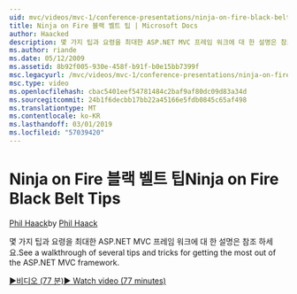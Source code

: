 ```yaml
---
uid: mvc/videos/mvc-1/conference-presentations/ninja-on-fire-black-belt-tips
title: Ninja on Fire 블랙 벨트 팁 | Microsoft Docs
author: Haacked
description: 몇 가지 팁과 요령을 최대한 ASP.NET MVC 프레임 워크에 대 한 설명은 참조 하세요.
ms.author: riande
ms.date: 05/12/2009
ms.assetid: 8b92f005-930e-458f-b91f-b0e15bb7399f
msc.legacyurl: /mvc/videos/mvc-1/conference-presentations/ninja-on-fire-black-belt-tips
msc.type: video
ms.openlocfilehash: cbac5401eef54781484c2baf9af80dc09d83a34d
ms.sourcegitcommit: 24b1f6decbb17bb22a45166e5fdb0845c65af498
ms.translationtype: MT
ms.contentlocale: ko-KR
ms.lasthandoff: 03/01/2019
ms.locfileid: "57039420"
---
```

<a name="ninja-on-fire-black-belt-tips"></a><span data-ttu-id="033a5-103">Ninja on Fire 블랙 벨트 팁</span><span class="sxs-lookup"><span data-stu-id="033a5-103">Ninja on Fire Black Belt Tips</span></span>
====================
<span data-ttu-id="033a5-104">[Phil Haack](https://github.com/Haacked)</span><span class="sxs-lookup"><span data-stu-id="033a5-104">by [Phil Haack](https://github.com/Haacked)</span></span>

<span data-ttu-id="033a5-105">몇 가지 팁과 요령을 최대한 ASP.NET MVC 프레임 워크에 대 한 설명은 참조 하세요.</span><span class="sxs-lookup"><span data-stu-id="033a5-105">See a walkthrough of several tips and tricks for getting the most out of the ASP.NET MVC framework.</span></span>

[<span data-ttu-id="033a5-106">&#9654;비디오 (77 분)</span><span class="sxs-lookup"><span data-stu-id="033a5-106">&#9654; Watch video (77 minutes)</span></span>](https://channel9.msdn.com/Blogs/ASP-NET-Site-Videos/ninja-on-fire-black-belt-tips)
